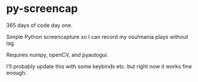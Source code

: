 # py-screencap

365 days of code day one.

Simple Python screencapture so I can record my osu!mania plays without lag.

Requires numpy, openCV, and pyautogui.

I'll probably update this with some keybinds etc. but right now it works fine enough.
